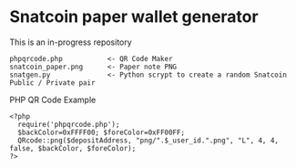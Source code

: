 # Snatcoin paper wallet generator

This is an in-progress repository

    phpqrcode.php           <- QR Code Maker
    snatcoin_paper.png      <- Paper note PNG
    snatgen.py              <- Python scrypt to create a random Snatcoin Public / Private pair


PHP QR Code Example
    
    <?php
      require('phpqrcode.php');
      $backColor=0xFFFF00; $foreColor=0xFF00FF;
      QRcode::png($depositAddress, "png/".$_user_id.".png", "L", 4, 4, false, $backColor, $foreColor);
    ?>
